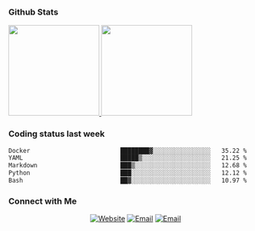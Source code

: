 
### Github Stats

<a href="https://github.com/lileixuan">
  <img height="180em" src="https://github-readme-stats.vercel.app/api?username=lileixuan&theme=buefy&show_icons=true" />
  <img height="180em" src="https://github-readme-stats.vercel.app/api/top-langs/?username=lileixuan&theme=buefy&layout=compact" />
</a>

### Coding status last week 

<!--START_SECTION:waka-->

```txt
Docker                         ████████▓░░░░░░░░░░░░░░░░   35.22 %
YAML                           █████▒░░░░░░░░░░░░░░░░░░░   21.25 %
Markdown                       ███▒░░░░░░░░░░░░░░░░░░░░░   12.68 %
Python                         ███░░░░░░░░░░░░░░░░░░░░░░   12.12 %
Bash                           ██▓░░░░░░░░░░░░░░░░░░░░░░   10.97 %
```

<!--END_SECTION:waka-->

### Connect with Me 

<p align="center">
<a href="https://www.koomu.cn/"><img alt="Website" src="https://img.shields.io/badge/Website-www.koomu.cn-blue?style=flat-square&logo=google-chrome"></a>
<a href="mailto:lileixuan@gmail.com"><img alt="Email" src="https://img.shields.io/badge/Email-lileixuan@gmail.com-blue?style=flat-square&logo=gmail"></a>
<a href="https://www.koomu.cn/rss/"><img alt="Email" src="https://img.shields.io/badge/RSS-www.koomu.cn%2Frss%2F-blue?style=flat-square&logo=rss"></a>


</p>
